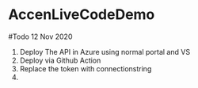 # AccenLiveCodeDemo
#Todo
12 Nov 2020
1. Deploy The API in Azure using normal portal and VS
2. Deploy via Github Action
3. Replace the token with connectionstring
4.
